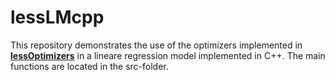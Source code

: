 # lessLMcpp

This repository demonstrates the use of the optimizers implemented in [**lessOptimizers**](https://github.com/jhorzek/lessOptimizers) in a lineare regression model implemented in C++. 
The main functions are located in the src-folder.
